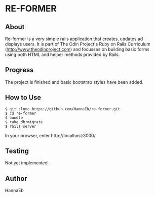 # RE-FORMER

## About

Re-former is a very simple rails application that creates, updates ad displays users. It is part of The Odin Project's Ruby on Rails Curriculum (http://www.theodinproject.com) and focusses on building basic forms using both HTML and helper methods provided by Rails.


## Progress

The project is finished and basic bootstrap styles have been added.


## How to Use

```
$ git clone https://github.com/HannaEb/re-former.git
$ cd re-former
$ bundle
$ rake db:migrate
$ rails server
```
In your browser, enter http://localhost:3000/


## Testing

Not yet implemented.


## Author

HannaEb

